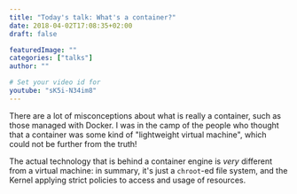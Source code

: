 ```yaml
---
title: "Today's talk: What's a container?"
date: 2018-04-02T17:08:35+02:00
draft: false

featuredImage: ""
categories: ["talks"]
author: ""

# Set your video id for
youtube: "sK5i-N34im8"
---
```


There are a lot of misconceptions about what is really a container, such as those managed with Docker. I was in the camp of the people who thought that a container was some kind of "lightweight virtual machine", which could not be further from the truth!

The actual technology that is behind a container engine is _very_ different from a virtual machine: in summary, it's just a `chroot`-ed file system, and the Kernel applying strict policies to access and usage of resources.

<!--more-->
